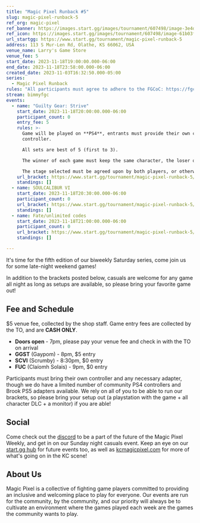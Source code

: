 ```yaml
---
title: "Magic Pixel Runback #5"
slug: magic-pixel-runback-5
ref_org: magic-pixel
ref_banner: https://images.start.gg/images/tournament/607498/image-3e4d130fc73ee13e5b56eb49dac86cfb.png?ehk=f2X2XbjZmQmjWAuOyXX0VSnYAEzOYG6k8G8wOqk2vPg%3D&ehkOptimized=ykfc3nRggEEhndgUI45XNMK%2F12WHW4AVwcg2MukQqQU%3D
ref_icon: https://images.start.gg/images/tournament/607498/image-61b03f55abae06a6bb5a40a34c44f93a.png?ehk=uPzv4z%2FyYGS00UfToaJhttNRteTA16T%2BvKjg2IiNLQ4%3D&ehkOptimized=3PyTmSKw93e2QMZiURf1kl%2F1CUw%2BHA9ph9NJr8WDEWE%3D
url_startgg: https://www.start.gg/tournament/magic-pixel-runback-5
address: 113 S Mur-Len Rd, Olathe, KS 66062, USA
venue_name: Larry's Game Store
venue_fee: 5
start_date: 2023-11-18T19:00:00.000-06:00
end_date: 2023-11-18T23:58:00.000-06:00
created_date: 2023-11-03T16:32:50.000-05:00
series:
  - Magic Pixel Runback
rules: "All participants must agree to adhere to the FGCoC: https://fgcoc.com/"
stream: bimmyfgc
events:
  - name: "Guilty Gear: Strive"
    start_date: 2023-11-18T20:00:00.000-06:00
    participant_count: 0
    entry_fee: 5
    rules: >-
      Game will be played on **PS4**, entrants must provide their own compatible
      controller.  

      All sets are best of 5 (first to 3).  

      The winner of each game must keep the same character, the loser of that game may switch characters.  

      The stage selected must be agreed upon by both players, or otherwise selected at random.
    url_bracket: https://www.start.gg/tournament/magic-pixel-runback-5/events/strive/brackets/1506415/2270823
    standings: []
  - name: SOULCALIBUR VI
    start_date: 2023-11-18T20:30:00.000-06:00
    participant_count: 0
    url_bracket: https://www.start.gg/tournament/magic-pixel-runback-5/events/scvi-double-elimination/brackets/1506419/2270827
    standings: []
  - name: Fate/unlimited codes
    start_date: 2023-11-18T21:00:00.000-06:00
    participant_count: 0
    url_bracket: https://www.start.gg/tournament/magic-pixel-runback-5/events/fate-unlimited-codes/brackets/1506424/2270832
    standings: []

---
```


It's time for the fifth edition of our biweekly Saturday series, come join us for some late-night weekend games!

In addition to the brackets posted below, casuals are welcome for any game all night as long as setups are available, so please bring your favorite game out!

## Fee and Schedule
$5 venue fee, collected by the shop staff. Game entry fees are collected by the TO, and are **CASH ONLY**.

- **Doors open** - 7pm, please pay your venue fee and check in with the TO on arrival
- **GGST** (Gaypom) - 8pm, $5 entry 
- **SCVI** (Scrumby) - 8:30pm, $0 entry
- **FUC** (Claíomh Solais) - 9pm, $0 entry

Participants must bring their own controller and any necessary adapter, though we do have a limited number of community PS4 controllers and Brook PS5 adapters available. We rely on all of you to be able to run our brackets, so please bring your setup out (a playstation with the game + all character DLC + a monitor) if you are able!  

## Social
Come check out the [discord](https://discord.gg/jkmn6CVrrQ) to be a part of the future of the Magic Pixel Weekly, and get in on our Sunday night casuals event. Keep an eye on our [start.gg hub](https://www.start.gg/hub/magic-pixel) for future events too, as well as [kcmagicpixel.com](https://kcmagicpixel.com) for more of what's going on in the KC scene!

## About Us

Magic Pixel is a collective of fighting game players committed to providing an inclusive and welcoming place to play for everyone. Our events are run for the community, by the community, and our priority will always be to cultivate an environment where the games played each week are the games the community wants to play.
  